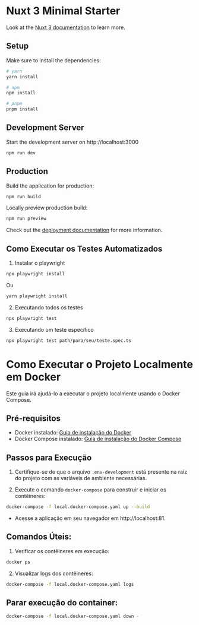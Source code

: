# Nuxt 3 Minimal Starter

Look at the [Nuxt 3 documentation](https://nuxt.com/docs/getting-started/introduction) to learn more.

## Setup

Make sure to install the dependencies:

```bash
# yarn
yarn install

# npm
npm install

# pnpm
pnpm install
```

## Development Server

Start the development server on http://localhost:3000

```bash
npm run dev
```

## Production

Build the application for production:

```bash
npm run build
```

Locally preview production build:

```bash
npm run preview
```

Check out the [deployment documentation](https://nuxt.com/docs/getting-started/deployment) for more information.


## Como Executar os Testes Automatizados

1. Instalar o playwright

```bash
npx playwright install
```
Ou

```bash
yarn playwright install
```

2. Executando todos os testes

```bash
npx playwright test
```

3. Executando um teste específico

```bash
npx playwright test path/para/seu/teste.spec.ts
```

# Como Executar o Projeto Localmente em Docker

Este guia irá ajudá-lo a executar o projeto localmente usando o Docker Compose.

## Pré-requisitos

- Docker instalado: [Guia de instalação do Docker](https://docs.docker.com/get-docker/)
- Docker Compose instalado: [Guia de instalação do Docker Compose](https://docs.docker.com/compose/install/)

## Passos para Execução

1. Certifique-se de que o arquivo `.env-development` está presente na raiz do projeto com as variáveis de ambiente necessárias.

2. Execute o comando `docker-compose` para construir e iniciar os contêineres:

  ```sh
  docker-compose -f local.docker-compose.yaml up --build
   ```
- Acesse a aplicação em seu navegador em http://localhost:81.

## Comandos Úteis:
1. Verificar os contêineres em execução:

  ```sh
 docker ps
   ```

2. Visualizar logs dos contêineres:
 
  ```sh
 docker-compose -f local.docker-compose.yaml logs
  ``` 
## Parar execução do container:

   ```sh
  docker-compose -f local.docker-compose.yaml down -
   ```





